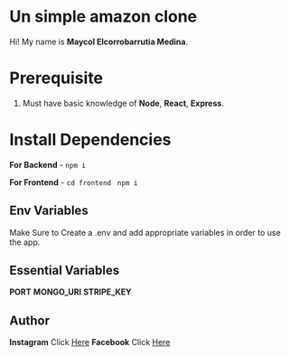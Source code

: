 # Un simple amazon clone

Hi! My name is **Maycol Elcorrobarrutia Medina**.

# Prerequisite

1.  Must have basic knowledge of **Node**, **React**, **Express**.

# Install Dependencies

**For Backend** - `npm i`

**For Frontend** - `cd frontend` ` npm i`

## Env Variables

Make Sure to Create a .env and add appropriate variables in order to use the app.

## **Essential Variables**

**PORT**
**MONGO_URI**
**STRIPE_KEY**

## Author

**Instagram** Click [Here](https://www.instagram.com/maycol0428)
**Facebook** Click [Here](https://www.facebook.com/maycolchristian.em)
